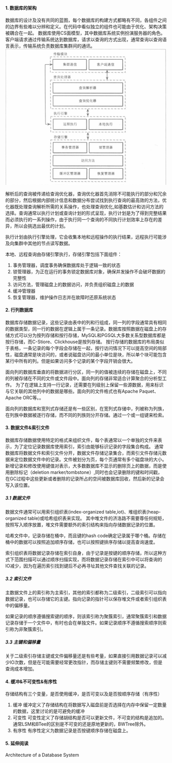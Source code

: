 #### 1. 数据库的架构
数据库的设计及没有共同的蓝图，每个数据库的构建方式都略有不同，各组件之间的边界有些难以分辨和定义。在代码中看似独立的组件也可能由于优化、架构决策被耦合在一起。
数据库使用CS面模型，其中数据库系统实例扮演服务器的角色。客户端请求通过传输系统达到数据库，请求以查询的方式出现，通常查询以查询语言表示，传输系统负责数据库集群间的通讯。
![](db-architecture.png)

解析后的查询被传递给查询优化器，查询优化器首先消除不可能执行的部分和冗余的部分，然后根据内部统计信息和数据分布尝试找到执行查询的最高效的方法，优化器既处理查询解析所需的关系操作，也处理查询优化,如基数估计和访问方法的选择。查询通常以执行计划或查询计划的形式呈现，执行计划是为了得到完整结果而必须执行的一系列操作，由于执行同一个查询的不同执行计划效率上存在的差异，所以会挑选出最优的计划。

执行计划由执行引擎处理，它会收集本地和远程操作的执行结果，远程执行可能涉及向集群中其他的节点读写数据。

本地、远程查询由存储引擎执行，存储引擎包括下面组件：
1. 事务管理器，调度事务确保数据库处于逻辑一致的状态
2. 锁管理器，为正在运行的事务锁定数据库对象，确保并发操作不会破坏数据的完整性
3. 访问方法，管理磁盘上的数据访问，并负责组织磁盘上的数据
4. 缓冲管理器
5. 恢复管理器，维护操作日志并在故障时还原系统状态

#### 2. 行列数据库
数据库存储数据记录，这些记录由表中的列和行组成，同一列的字段通常具有相同的数据类型，同一行的数据在逻辑上属于一条记录。数据库按照数据在磁盘上的存储方式可以分为按列存储和按行存储，MySQL和PGSQL大多数关系型数据库都是按行存储，而C-Stiore、Clickhouse是按列存储。
按行存储的数据库的布局类似于表格，一条记录的每个字段会存储在一起，按行访问情况下可以提高空间的局部性，磁盘通常是块访问的，或者说磁盘访问的最小单位是块，所以单个块可能包含某行中所有的列。但是如果访问多个记录的某个字段开销会很大。

面向列的数据库垂直的将数据进行分区，同一列的值被连续的存储在磁盘上，不同的列被存储在不同的文件或文件段中。面向列的存储非常适合计算聚合的分析型工作。
为了在逻辑上支持一行记录，还需要在列级别上保留一些源数据，用来标识与它关联的其他列中的数据是哪些。面向列的文件格式也有Apache Paquet、Apache ORC等。。

面向列的数据库和宽列式存储还是有一些区别，在宽列式存储中，列被称为列族，在列族中数据被逐行存储，而不同的列族则分开存储。通过一个或一组键来检索。


#### 3. 数据文件&索引文件
数据库存储数据使用特定的格式来组织文件，每个表通常以一个单独的文件来表示，为了定位记录数据库使用索引，索引由能够标识记录的字段集合构成。
通常数据库将数据文件和索引文件分开，数据文件存储记录集合，而索引文件存储元数据来定位数据文件中的记录。文件被划分为页，每个页通常有多个磁盘块的大小。新增记录和修改使用键值对表示，大多数数据库不显示的删除页上的数据，而是使用删除标记（deletion marker/tombstone）,同时也会记录删除的键和时间戳，在GC过程中这些更新或者删除的记录所占的空间被数据库回收，然后新的记录会写入该位置。
##### 3.1 数据文件
数据文件通常可以用索引组织表(index-organized table,iot)、堆组织表(heap-organized table)或哈希组织表来实现。
其中堆文件的济洛路不需要尊任何规矩，按照写入顺序放置，堆文件需要额外的索引结构来指向存储数据记录的位置。

哈希文件中，记录存储在桶中，而且键的hash code确定记录属于哪个桶。存储在桶中的数据可以按照追加顺序存储，也可以按照键排序存储以提高查询速度。

索引组织表将数据记录存储在索引自身，由于记录是按键的顺序存储，所以这种方式下范围扫描可以通过顺序扫描实现，而将数据记录存储在索引中可以将查询的IO减少，因为在遍历索引找到键后不必再寻址其他文件查找关联的记录。
##### 3.2 索引文件
主数据文件上的索引称为主索引，其他的索引都称为二级索引，二级索引可以指向数据记录，也可以存储它的主键。指向记录的指针可以保存堆文件或者索引组织表中的偏移量。

如果记录的顺序遵循搜索键的顺序，则该索引称为聚簇索引，通常聚簇索引和数据记录存储于一个文件中，有时也会在单独文件。如果记录顺序不遵循搜索顺序则索引称为非聚簇索引。
##### 3.3 主键和偏移量
关于二级索引存储主键或文件偏移量还是有些考量，如果直接引用数据记录可以减少IO次数，但是在可能需要经常更改指针，而存储主键则不需要频繁修改，但是查询成本增加。
#### 4. 缓冲&不可变性&有序性
存储结构有三个变量，是否使用缓冲，是否可变以及是否按顺序存储（有序性）
1. 缓冲
    缓冲定义了存储结构在将数据写入磁盘前是否选择在内存中保留一定数量的数据，这里讨论的是可避免的缓冲
2. 可变性
    可变性定义了存储胡结构是否可以更新文件，不可变的结构是追加的。通常LSM和BTee的区别是不可变的还是原地更新的，BWTree除外。
3. 有序性
    有序性定义为数据记录是否按键顺序存储在磁盘上。
#### 5. 延伸阅读
Architecture of a Database System